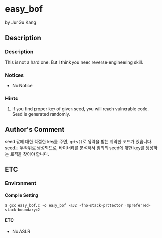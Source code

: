 # easy_bof

by JunGu Kang

## Description

### Description

This is not a hard one. But I think you need reverse-engineering skill.

### Notices

* No Notice

### Hints

1. If you find proper key of given seed, you will reach vulnerable code. Seed is generated randomly.

## Author's Comment

seed 값에 대한 적절한 key를 주면, `gets()`로 입력을 받는 취약한 코드가 있습니다.
seed는 무작위로 생성되므로, 바이너리를 분석해서 임의의 seed에 대한 key를 생성하는 로직을 찾아야 합니다.

## ETC

### Environment

#### Compile Setting

```text
$ gcc easy_bof.c -o easy_bof -m32 -fno-stack-protector -mpreferred-stack-boundary=2
```

#### ETC

* No ASLR
